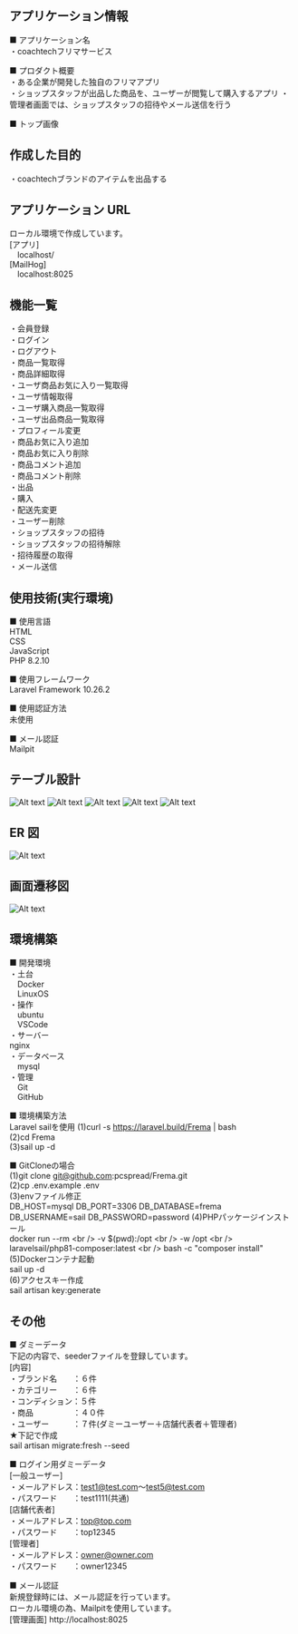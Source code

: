 ## アプリケーション情報

■ アプリケーション名<br />
・coachtechフリマサービス<br />

■ プロダクト概要<br />
・ある企業が開発した独自のフリマアプリ<br />
・ショップスタッフが出品した商品を、ユーザーが閲覧して購入するアプリ
・管理者画面では、ショップスタッフの招待やメール送信を行う

■ トップ画像
## 作成した目的
・coachtechブランドのアイテムを出品する<br />

## アプリケーション URL
ローカル環境で作成しています。<br />
[アプリ]<br />
 localhost/<br />
[MailHog]<br />
 localhost:8025<br />

## 機能一覧
・会員登録<br />
・ログイン<br />
・ログアウト<br />
・商品一覧取得<br />
・商品詳細取得<br />
・ユーザ商品お気に入り一覧取得<br />
・ユーザ情報取得<br />
・ユーザ購入商品一覧取得<br />
・ユーザ出品商品一覧取得<br />
・プロフィール変更<br />
・商品お気に入り追加<br />
・商品お気に入り削除<br />
・商品コメント追加<br />
・商品コメント削除<br />
・出品<br />
・購入<br />
・配送先変更<br />
・ユーザー削除<br />
・ショップスタッフの招待<br />
・ショップスタッフの招待解除<br />
・招待履歴の取得<br />
・メール送信<br />

## 使用技術(実行環境)
■ 使用言語<br />
HTML<br />
CSS<br />
JavaScript<br />
PHP 8.2.10<br />

■ 使用フレームワーク<br />
Laravel Framework 10.26.2<br />

■ 使用認証方法<br />
未使用<br />

■ メール認証<br />
Mailpit<br />

## テーブル設計
![Alt text](image-2.png)
![Alt text](image-3.png)
![Alt text](image-4.png)
![Alt text](image-5.png)
![Alt text](image-6.png)

## ER 図
![Alt text](image.png)

## 画面遷移図
![Alt text](image-1.png)

## 環境構築
■ 開発環境<br />
・土台<br />
 Docker<br />
 LinuxOS<br />
・操作<br />
 ubuntu<br />
 VSCode<br />
・サーバー<br />
 nginx<br />
・データベース<br />
 mysql<br />
・管理<br />
 Git<br />
 GitHub<br />

■ 環境構築方法<br />
Laravel sailを使用
(1)curl -s https://laravel.build/Frema | bash<br />
(2)cd Frema<br />
(3)sail up -d<br />

■ GitCloneの場合<br />
(1)git clone git@github.com:pcspread/Frema.git<br />
(2)cp .env.example .env<br />
(3)envファイル修正<br />
DB_HOST=mysql
DB_PORT=3306
DB_DATABASE=frema
DB_USERNAME=sail
DB_PASSWORD=password
(4)PHPパッケージインストール<br />
docker run --rm \<br />
  -v $(pwd):/opt \<br />
  -w /opt \<br />
  laravelsail/php81-composer:latest \<br />
  bash -c "composer install"<br />
(5)Dockerコンテナ起動<br />
sail up -d<br />
(6)アクセスキー作成<br />
sail artisan key:generate<br />

## その他
■ ダミーデータ<br />
下記の内容で、seederファイルを登録しています。<br />
[内容]<br />
・ブランド名　　：６件<br />
・カテゴリー　　：６件<br />
・コンディション：５件<br />
・商品　　　　　：４０件<br />
・ユーザー　　　：７件(ダミーユーザー＋店舗代表者＋管理者)<br />
★下記で作成<br />
sail artisan migrate:fresh --seed<br />

■ ログイン用ダミーデータ<br />
[一般ユーザー]<br />
・メールアドレス：test1@test.com～test5@test.com<br />
・パスワード　　：test1111(共通)<br />
[店舗代表者]<br />
・メールアドレス：top@top.com<br />
・パスワード　　：top12345<br />
[管理者]<br />
・メールアドレス：owner@owner.com<br />
・パスワード　　：owner12345<br />

■ メール認証<br />
新規登録時には、メール認証を行っています。<br />
ローカル環境の為、Mailpitを使用しています。<br />
[管理画面] http://localhost:8025

